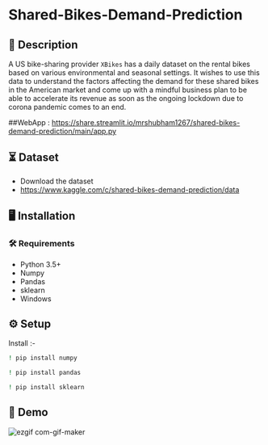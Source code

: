 # Shared-Bikes-Demand-Prediction

## 📝 Description
 A US bike-sharing provider `XBikes` has a daily dataset on the rental bikes based on various environmental and seasonal settings. It wishes to use this data to understand the factors affecting the demand for these shared bikes in the American market and come up with a mindful business plan to be able to accelerate its revenue as soon as the ongoing lockdown due to corona pandemic comes to an end.

##WebApp : https://share.streamlit.io/mrshubham1267/shared-bikes-demand-prediction/main/app.py
 
## ⏳ Dataset
- Download the dataset
- https://www.kaggle.com/c/shared-bikes-demand-prediction/data

## :desktop_computer:	Installation

### :hammer_and_wrench: Requirements
* Python 3.5+
* Numpy
* Pandas
* sklearn
* Windows

## :gear: Setup
 Install :-
```bash
! pip install numpy

```
```bash
! pip install pandas

```
```bash
! pip install sklearn

```

## 🎯 Demo

![ezgif com-gif-maker](https://user-images.githubusercontent.com/72594576/123552481-f9708f80-d793-11eb-8db3-0f9fbe0db544.gif)

